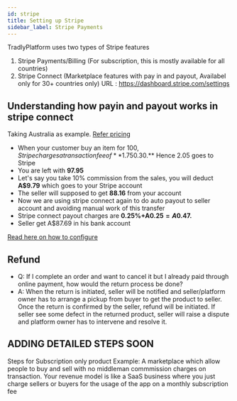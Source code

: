 ```yaml
---
id: stripe
title: Setting up Stripe 
sidebar_label: Stripe Payments
---
```


TradlyPlatform uses two types of Stripe features

1. Stripe Payments/Billing (For subscription, this is mostly available for all countries)
2. Stripe Connect (Marketplace features with pay in and payout, Availabel only for 30+ countries only)
URL : https://dashboard.stripe.com/settings



## Understanding how payin and payout works in stripe connect
Taking Australia as example. [Refer pricing](https://stripe.com/au/pricing)

- When your customer buy an item for $100, Stripe charges a transaction fee of **1.75% + A$0.30.** Hence 2.05 goes to Stripe
- You are left with **97.95**
- Let's say you take 10% commission from the sales, you will deduct **A$9.79** which goes to your Stripe account 
- The seller will supposed to get **88.16** from your account
- Now we are using stripe connect again to do auto payout to seller account and avoiding manual work of this transfer
- Stripe connect payout charges are **0.25%+A$0.25 = A$0.47.**
- Seller get A$87.69 in his bank account

[Read here on how to configure](/docs/superadmin-guide#supply-commission)




## Refund
- Q: If I complete an order and want to cancel it but I already paid through online payment, how would the return process be done?
- A: When the return is initiated, seller will be notified and seller/platform owner has to arrange a pickup from buyer to get the product to seller. Once the return is confirmed by the seller, refund will be initiated. If seller see some defect in the returned product, seller will raise a dispute and platform owner has to intervene and resolve it.

## ADDING DETAILED STEPS SOON

Steps for Subscription only product
Example: A marketplace which allow people to buy and sell with no middleman commmission charges on transaction. Your revenue model is like a SaaS business where you just charge sellers or buyers for the usage of the app on a monthly subscription fee
